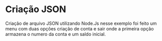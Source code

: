 # Criação JSON
Criação de arquivo JSON utilizando Node.Js
nesse exemplo foi feito um menu com duas opções
criação de conta e sair onde a primeira opção armazena o numero da conta e um saldo inicial.
